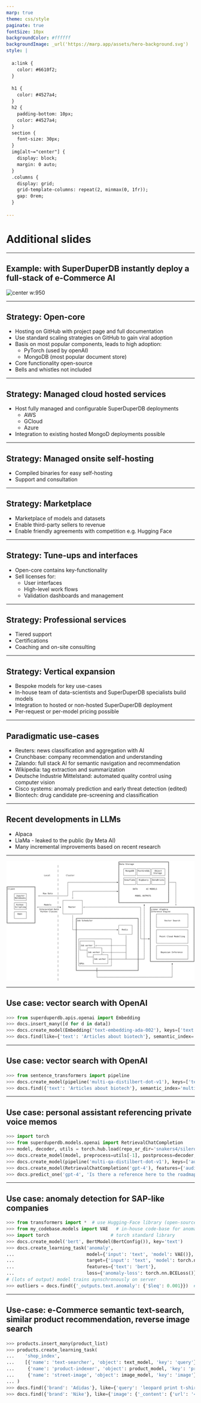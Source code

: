 ```yaml
---
marp: true
theme: css/style
paginate: true
fontSize: 10px
backgroundColor: #ffffff
backgroundImage: _url('https://marp.app/assets/hero-background.svg')
style: |

  a:link {
    color: #6610f2;
  }

  h1 {
    color: #4527a4;
  }
  h2 {
    padding-bottom: 10px;
    color: #4527a4;
  }
  section {
    font-size: 30px;
  }
  img[alt~="center"] {
    display: block;
    margin: 0 auto;
  }
  .columns {
    display: grid;
    grid-template-columns: repeat(2, minmax(0, 1fr));
    gap: 0rem;
  }
  
---
```


<!---

<style scoped>
table {
  font-size: 20px;
}
</style>


## The Ask: 1 year, 1.2 million €

### The initial funding will go mainly towards development and research



| Item                 | Count | Cost unit (€) | Cost (€) |
| -------------------- | ----- | ------------- | -------- |
| Python developer     | 3     | 80,000        | 240,000  |
| Cloud engineer       | 2     | 90,000        | 180,000  |
| Research scientist   | 2     | 100,000       | 200,000  |
| Frontend             | 1     | 80,000        | 80,000   |
| Marketing            | 2     | 60,000        | 120,000  |
| Management           | 2     | 100,000       | 200,000  |
| Miscellaneous        | 1     | 200,000       | 200,000  |

-->

# Additional slides

---

## Example: with SuperDuperDB instantly deploy a full-stack of e-Commerce AI

![center w:950](images/cycle-linear-e-commerce.svg)

---

## Strategy: Open-core

- Hosting on GitHub with project page and full documentation
- Use standard scaling strategies on GitHub to gain viral adoption
- Basis on most popular components, leads to high adoption:
  - PyTorch (used by openAI)
  - MongoDB (most popular document store)
- Core functionality open-source
- Bells and whistles not included

---

## Strategy: Managed cloud hosted services

- Host fully managed and configurable SuperDuperDB deployments
  - AWS
  - GCloud
  - Azure
- Integration to existing hosted MongoD deployments possible

---

## Strategy: Managed onsite self-hosting

- Compiled binaries for easy self-hosting
- Support and consultation

---

## Strategy: Marketplace

- Marketplace of models and datasets
- Enable third-party sellers to revenue
- Enable friendly agreements with competition e.g. Hugging Face

---

## Strategy: Tune-ups and interfaces

- Open-core contains key-functionality
- Sell licenses for:
  - User interfaces
  - High-level work flows
  - Validation dashboards and management

---

## Strategy: Professional services 

- Tiered support
- Certifications
- Coaching and on-site consulting

---

## Strategy: Vertical expansion

- Bespoke models for key use-cases
- In-house team of data-scientists and SuperDuperDB specialists build models
- Integration to hosted or non-hosted SuperDuperDB deployment
- Per-request or per-model pricing possible

---

## Paradigmatic use-cases

- Reuters: news classification and aggregation with AI
- Crunchbase: company recommendation and understanding
- Zalando: full stack AI for semantic navigation and recommendation
- Wikipedia: tag extraction and summarization
- Deutsche Industrie Mittelstand: automated quality control using computer vision
- Cisco systems: anomaly prediction and early threat detection (edited)
- Biontech: drug candidate pre-screening and classification

---

## Recent developments in LLMs

- Alpaca
- LlaMa - leaked to the public (by Meta AI)
- Many incremental improvements based on recent research


---

![](images/architecture_detailed.png)

---

## Use case: vector search with OpenAI

```python
>>> from superduperdb.apis.openai import Embedding
>>> docs.insert_many([d for d in data])
>>> docs.create_model(Embedding('text-embedding-ada-002'), keys=['text'])
>>> docs.find(like={'text': 'Articles about biotech'}, semantic_index='gpt4/text')
```

---

## Use case: vector search with OpenAI

```python
>>> from sentence_transformers import pipeline
>>> docs.create_model(pipeline('multi-qa-distilbert-dot-v1'), keys=['text'])
>>> docs.find({'text': 'Articles about biotech'}, semantic_index='multi-qa-distilbert-dot-v1')
```

---

## Use case: personal assistant referencing private voice memos 

```python
>>> import torch
>>> from superduperdb.models.openai import RetrievalChatCompletion
>>> model, decoder, utils = torch.hub.load(repo_or_dir='snakers4/silero-models', model='silero_stt', language='en')
>>> docs.create_model(model, preprocess=utils[-1], postprocess=decoder, keys=['audio'])
>>> docs.create_model(pipeline('multi-qa-distilbert-dot-v1'), keys=['audio'], features={'audio': 'silero_stt'})
>>> docs.create_model(RetrievalChatCompletion('gpt-4'), features={'audio': 'multi-qa-distilbert-dot-v1'})
>>> docs.predict_one('gpt-4', 'Is there a reference here to the roadmap from September?')
```

---

## Use case: anomaly detection for SAP-like companies

```python
>>> from transformers import *  # use Hugging-Face library (open-source)
>>> from my_codebase.models import VAE   # in-house code-base for anomaly detection
>>> import torch                       # torch standard library
>>> docs.create_model('bert', BertModel(BertConfig()), key='text')
>>> docs.create_learning_task('anomaly',
...                           model={'input': 'text', 'model': VAE()}, 
...                           target={'input': 'text', 'model': torch.nn.Identity()},
...                           features={'text': 'bert'},
...                           loss={'anomaly-loss': torch.nn.BCELoss()})
# (lots of output) model trains aynschronously on server
>>> outliers = docs.find({'_outputs.text.anomaly': {'$leq': 0.001}})  # find outliers with database query
```

---

## Use-case: e-Commerce semantic text-search, similar product recommendation, reverse image search

```python
>>> products.insert_many(product_list)
>>> products.create_learning_task(
...    'shop_index',
...    [{'name': 'text-searcher', 'object': text_model, 'key': 'query'},
...     {'name': 'product-indexer', 'object': product_model, 'key': 'product'},
...     {'name': 'street-image', 'object': image_model, 'key': 'image'}]
... )
>>> docs.find({'brand': 'Adidas'}, like={'query': 'leopard print t-shirt'})
>>> docs.find({'brand': 'Nike'}, like={'image': {'_content': {'url': '<image-url'}}})
```

